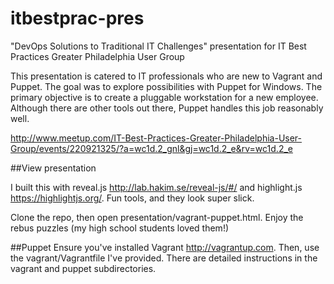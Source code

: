 # itbestprac-pres
"DevOps Solutions to Traditional IT Challenges" presentation for IT Best Practices Greater Philadelphia User Group

This presentation is catered to IT professionals who are new to Vagrant and Puppet.  The goal was to explore possibilities with Puppet for Windows.  The primary objective is to create a pluggable workstation for a new employee.  Although there are other tools out there, Puppet handles this job reasonably well.

http://www.meetup.com/IT-Best-Practices-Greater-Philadelphia-User-Group/events/220921325/?a=wc1d.2_gnl&gj=wc1d.2_e&rv=wc1d.2_e

##View presentation

I built this with reveal.js <http://lab.hakim.se/reveal-js/#/> and highlight.js <https://highlightjs.org/>.  Fun tools, and they look super slick.

Clone the repo, then open presentation/vagrant-puppet.html.  Enjoy the rebus puzzles (my high school students loved them!)

##Puppet
Ensure you've installed Vagrant <http://vagrantup.com>.  Then, use the vagrant/Vagrantfile I've provided.  There are detailed instructions in the vagrant and puppet subdirectories.
